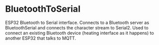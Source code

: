 # BluetoothToSerial
ESP32 Bluetooth to Serial interface. Connects to a Bluetooth server as BluetoothSerial and connects the character stream to Serial2. Used to connect an existing Bluetooth device (heating interface as it happens) to another ESP32 that talks to MQTT.
